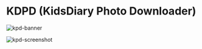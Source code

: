 # KDPD (KidsDiary Photo Downloader)

![kpd-banner](https://user-images.githubusercontent.com/1180083/131385834-1542af67-a240-4e32-9471-266e9b18192f.png)

![kpd-screenshot](https://user-images.githubusercontent.com/1180083/131385829-90791534-ffcf-4c29-bdda-c18619bcb384.png)
